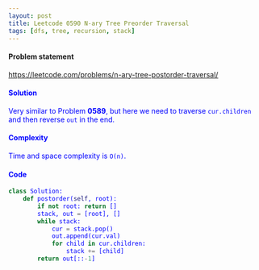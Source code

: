 ```yaml
---
layout: post
title: Leetcode 0590 N-ary Tree Preorder Traversal
tags: [dfs, tree, recursion, stack]
---
```


#### Problem statement

<a href="https://leetcode.com/problems/n-ary-tree-postorder-traversal/"> <font color = blue>https://leetcode.com/problems/n-ary-tree-postorder-traversal/

#### Solution
Very similar to Problem **0589**, but here we need to traverse `cur.children` and then reverse `out` in the end.

#### Complexity
Time and space complexity is `O(n)`.

#### Code
```python
class Solution:
    def postorder(self, root):
        if not root: return []
        stack, out = [root], []
        while stack:
            cur = stack.pop()
            out.append(cur.val)
            for child in cur.children:
                stack += [child]
        return out[::-1]
```

